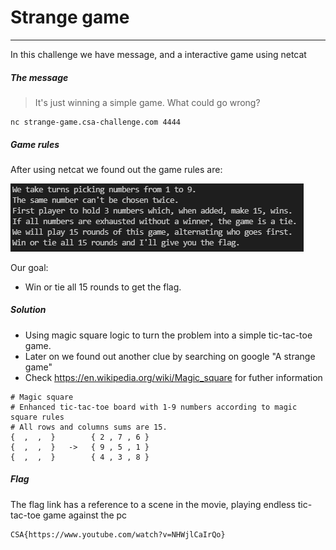 #    Strange game

---

In this challenge we have message, and a interactive game using netcat

##### The message

> It's just winning a simple game. What could go wrong?

```
nc strange-game.csa-challenge.com 4444
```

##### Game rules

After using netcat we found out the game rules are:

![](../Strange%20Game/rules.png)

Our goal:

- Win or tie all 15 rounds to get the flag.

##### Solution

- Using magic square logic to turn the problem into a simple tic-tac-toe game.
- Later on we found out another clue by searching on google "A strange game"
- Check https://en.wikipedia.org/wiki/Magic_square for futher information

```
# Magic square
# Enhanced tic-tac-toe board with 1-9 numbers according to magic square rules
# All rows and columns sums are 15.
{  ,  ,  }        { 2 , 7 , 6 }
{  ,  ,  }   ->   { 9 , 5 , 1 }
{  ,  ,  }        { 4 , 3 , 8 }
```

##### Flag

The flag link has a reference to a scene in the movie, playing endless tic-tac-toe game against the pc

```
CSA{https://www.youtube.com/watch?v=NHWjlCaIrQo}
```
